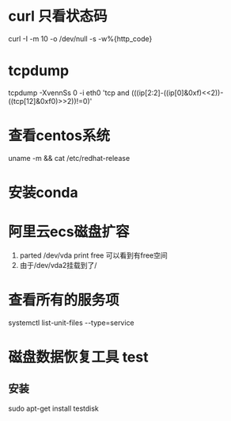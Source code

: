 # curl 只看状态码
curl -I -m 10 -o /dev/null -s -w%{http_code}

# tcpdump
tcpdump -XvennSs 0 -i eth0 'tcp and (((ip[2:2]-((ip[0]&0xf)<<2))-((tcp[12]&0xf0)>>2))!=0)'

# 查看centos系统
uname -m && cat /etc/redhat-release

# 安装conda

# 阿里云ecs磁盘扩容
1. parted /dev/vda print free 可以看到有free空间
2. 由于/dev/vda2挂载到了/

# 查看所有的服务项
systemctl list-unit-files --type=service

# 磁盘数据恢复工具 test
## 安装
sudo apt-get install testdisk

